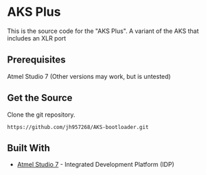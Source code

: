 # AKS Plus

This is the source code for the "AKS Plus". A variant of the AKS that includes an XLR port

## Prerequisites

Atmel Studio 7 (Other versions may work, but is untested)


## Get the Source

Clone the git repository.
```
https://github.com/jh957268/AKS-bootloader.git
```

## Built With

* [Atmel Studio 7](https://www.microchip.com/avr-support/atmel-studio-7) -  Integrated Development Platform (IDP)

